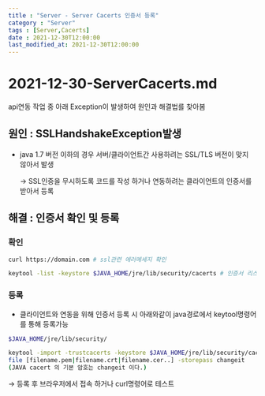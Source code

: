 ```yaml
---
title : "Server - Server Cacerts 인증서 등록"
category : "Server"
tags : [Server,Cacerts]
date : 2021-12-30T12:00:00
last_modified_at: 2021-12-30T12:00:00
---
```


# 2021-12-30-ServerCacerts.md

api연동 작업 중 아래 Exception이 발생하여 원인과 해결법를 찾아봄

## 원인 : **SSLHandshakeException발생**

- java 1.7 버전 이하의 경우 서버/클라이언트간 사용하려는 SSL/TLS 버전이 맞지 않아서 발생
  
    →  SSL인증을 무시하도록 코드를 작성 하거나 연동하려는 클라이언트의 인증서를 받아서 등록
    

## 해결 : 인증서 확인 및 등록

### 확인

```bash
curl https://domain.com # ssl관련 에러메세지 확인

keytool -list -keystore $JAVA_HOME/jre/lib/security/cacerts # 인증서 리스트 확인
```

### 등록

- 클라이언트와 연동을 위해 인증서 등록 시 아래와같이 java경로에서 keytool명령어를 통해 등록가능

```bash
$JAVA_HOME/jre/lib/security/

keytool -import -trustcacerts -keystore $JAVA_HOME/jre/lib/security/cacerts -alias usertrustca -
file [filename.pem|filename.crt|filename.cer..] -storepass changeit
(JAVA cacert 의 기본 암호는 changeit 이다.)
```

→ 등록 후 브라우저에서 접속 하거나 curl명령어로 테스트